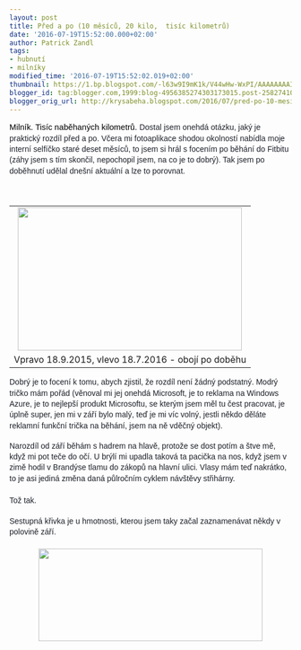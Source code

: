 ```yaml
---
layout: post
title: Před a po (10 měsíců, 20 kilo,  tisíc kilometrů)
date: '2016-07-19T15:52:00.000+02:00'
author: Patrick Zandl
tags:
- hubnutí
- milníky
modified_time: '2016-07-19T15:52:02.019+02:00'
thumbnail: https://1.bp.blogspot.com/-l63w9I9mK1k/V44wHw-WxPI/AAAAAAAAIf8/vArK6FQr-koX6Es8LGTod8ZmjI42XjwrgCLcB/s72-c/13735615_10157034494755018_5931695855919161032_o.jpg
blogger_id: tag:blogger.com,1999:blog-4956385274303173015.post-258274108672347691
blogger_orig_url: http://krysabeha.blogspot.com/2016/07/pred-po-10-mesicu-20-kilo-tisic.html
---
```


<div dir="ltr" style="line-height: 1.38; margin-bottom: 0pt; margin-top: 0pt;"><span style="background-color: transparent; color: black; font-family: Arial; font-size: 14.666666666666666px; font-style: normal; font-variant: normal; font-weight: 400; text-decoration: none; vertical-align: baseline; white-space: pre-wrap;">Milník. Tisíc naběhaných kilometrů. </span><span style="background-color: white; color: #1d2129; font-family: Arial; font-size: 14px; font-style: normal; font-variant: normal; font-weight: 400; text-decoration: none; vertical-align: baseline; white-space: pre-wrap;">Dostal jsem onehdá otázku, jaký je praktický rozdíl před a po. Včera mi fotoaplikace shodou okolností nabídla moje interní selfíčko staré deset měsíců, to jsem si hrál s focením po běhání do Fitbitu (záhy jsem s tím skončil, nepochopil jsem, na co je to dobrý). Tak jsem po doběhnutí udělal dnešní aktuální a lze to porovnat. </span></div><a name='more'></a><br /><div dir="ltr" style="line-height: 1.38; margin-bottom: 0pt; margin-top: 0pt;"><span style="background-color: white; color: #1d2129; font-family: Arial; font-size: 14px; font-style: normal; font-variant: normal; font-weight: 400; text-decoration: none; vertical-align: baseline; white-space: pre-wrap;"><br /></span></div><table align="center" cellpadding="0" cellspacing="0" class="tr-caption-container" style="margin-left: auto; margin-right: auto; text-align: center;"><tbody><tr><td style="text-align: center;"><a href="https://1.bp.blogspot.com/-l63w9I9mK1k/V44wHw-WxPI/AAAAAAAAIf8/vArK6FQr-koX6Es8LGTod8ZmjI42XjwrgCLcB/s1600/13735615_10157034494755018_5931695855919161032_o.jpg" imageanchor="1" style="margin-left: auto; margin-right: auto;"><img border="0" height="255" src="https://1.bp.blogspot.com/-l63w9I9mK1k/V44wHw-WxPI/AAAAAAAAIf8/vArK6FQr-koX6Es8LGTod8ZmjI42XjwrgCLcB/s400/13735615_10157034494755018_5931695855919161032_o.jpg" width="400" /></a></td></tr><tr><td class="tr-caption" style="text-align: center;">Vpravo 18.9.2015, vlevo 18.7.2016 - obojí po doběhu</td></tr></tbody></table><div dir="ltr" style="line-height: 1.38; margin-bottom: 0pt; margin-top: 0pt;"><span style="background-color: white; color: #1d2129; font-family: Arial; font-size: 14px; font-variant-alternates: normal; font-variant-east-asian: normal; font-variant-ligatures: normal; font-variant-numeric: normal; font-variant-position: normal; vertical-align: baseline; white-space: pre-wrap;">Dobrý je to focení k tomu, abych z</span><span style="color: #1d2129; font-family: Arial; font-size: 14px; font-variant-alternates: normal; font-variant-east-asian: normal; font-variant-ligatures: normal; font-variant-numeric: normal; font-variant-position: normal; vertical-align: baseline; white-space: pre-wrap;">jistil, že rozdíl není žádný podstatný. Modrý tričko mám pořád (věnoval mi jej onehdá Microsoft, je to reklama na Windows Azure, je to nejlepší produkt Microsoftu, se kterým jsem měl tu čest pracovat, je úplně super, jen mi v září bylo malý, teď je mi víc volný, jestli někdo děláte reklamní funkční trička na běhání, jsem na ně vděčný objekt). </span></div><b style="font-weight: normal;"><br /></b><div dir="ltr" style="line-height: 1.38; margin-bottom: 0pt; margin-top: 0pt;"><span style="background-color: transparent; color: #1d2129; font-family: Arial; font-size: 14px; font-style: normal; font-variant: normal; font-weight: 400; text-decoration: none; vertical-align: baseline; white-space: pre-wrap;">Narozdíl od září běhám s hadrem na hlavě, protože se dost potím a štve mě, když mi pot teče do očí. U brýlí mi upadla taková ta pacička na nos, když jsem v zimě hodil v Brandýse tlamu do zákopů na hlavní ulici. Vlasy mám teď nakrátko, to je asi jediná změna daná půlročním cyklem návštěvy střihárny. </span></div><div dir="ltr" style="line-height: 1.38; margin-bottom: 0pt; margin-top: 0pt;"><span style="background-color: transparent; color: #1d2129; font-family: Arial; font-size: 14px; font-style: normal; font-variant: normal; font-weight: 400; text-decoration: none; vertical-align: baseline; white-space: pre-wrap;"><br /></span></div><div dir="ltr" style="line-height: 1.38; margin-bottom: 0pt; margin-top: 0pt;"><span style="background-color: transparent; color: #1d2129; font-family: Arial; font-size: 14px; font-style: normal; font-variant: normal; font-weight: 400; text-decoration: none; vertical-align: baseline; white-space: pre-wrap;"><span style="font-variant-alternates: normal; font-variant-east-asian: normal; font-variant-ligatures: normal; font-variant-numeric: normal; font-variant-position: normal; vertical-align: baseline;">Tož tak.</span><span style="color: black; font-size: 14.666666666666666px; font-variant-alternates: normal; font-variant-east-asian: normal; font-variant-ligatures: normal; font-variant-numeric: normal; font-variant-position: normal; vertical-align: baseline;"> </span></span></div><b style="font-weight: normal;"><br /></b><div dir="ltr" style="line-height: 1.38; margin-bottom: 0pt; margin-top: 0pt;"><span style="background-color: transparent; color: #1d2129; font-family: Arial; font-size: 14px; font-style: normal; font-variant: normal; font-weight: 400; text-decoration: none; vertical-align: baseline; white-space: pre-wrap;">Sestupná křivka je u hmotnosti, kterou jsem taky začal zaznamenávat někdy v polovině září. </span></div><div dir="ltr" style="line-height: 1.38; margin-bottom: 0pt; margin-top: 0pt;"><span style="background-color: transparent; color: #1d2129; font-family: Arial; font-size: 14px; font-style: normal; font-variant: normal; font-weight: 400; text-decoration: none; vertical-align: baseline; white-space: pre-wrap;"><br /></span></div><div class="separator" style="clear: both; text-align: center;"><a href="https://1.bp.blogspot.com/-uaFT9wQLfGg/V44wSSHrELI/AAAAAAAAIgA/F4nhD_5F_Hw_3XvGbmeirYEPZsgFSPM1gCLcB/s1600/13767261_10157034576800018_4356897365237966478_o.jpg" imageanchor="1" style="margin-left: 1em; margin-right: 1em;"><img border="0" height="165" src="https://1.bp.blogspot.com/-uaFT9wQLfGg/V44wSSHrELI/AAAAAAAAIgA/F4nhD_5F_Hw_3XvGbmeirYEPZsgFSPM1gCLcB/s400/13767261_10157034576800018_4356897365237966478_o.jpg" width="400" /></a></div><div dir="ltr" style="line-height: 1.38; margin-bottom: 0pt; margin-top: 0pt;"><span style="background-color: transparent; color: #1d2129; font-family: Arial; font-size: 14px; font-style: normal; font-variant: normal; font-weight: 400; text-decoration: none; vertical-align: baseline; white-space: pre-wrap;"><br /></span></div><br /><div dir="ltr" style="line-height: 1.38; margin-bottom: 0pt; margin-top: 0pt;"><br /></div>